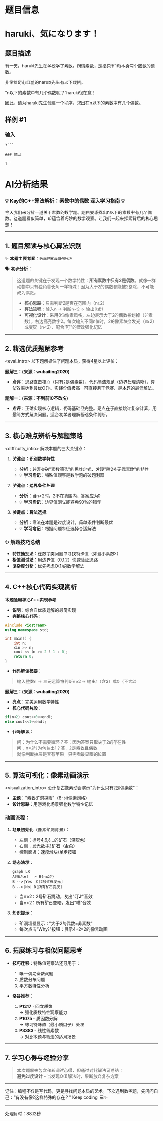 # 题目信息

# haruki、気になります！

## 题目描述

有一天，haruki先生在学校学了素数。所谓素数，是指只有1和本身两个因数的整数。

非常好奇心旺盛的haruki先生有以下疑问。

“n以下的素数中有几个偶数呢？”haruki很在意！

因此，请为haruki先生创建一个程序，求出在n以下的素数中有几个偶数。

## 样例 #1

### 输入

```
3```

### 输出

```
1```

# AI分析结果


### 💡 Kay的C++算法解析：素数中的偶数 深入学习指南 💡

<introduction>
今天我们来分析一道关于素数的数学题。题目要求找出n以下的素数中有几个偶数。这道题看似简单，却蕴含着巧妙的数学观察。让我们一起来探索背后的核心思想！
</introduction>

---

## 1. 题目解读与核心算法识别

✨ **本题主要考察**：`数学观察与特例分析`

🗣️ **初步分析**：
> 这道题的关键在于发现一个数学特性：**所有素数中只有2是偶数**。就像一群动物中只有独角兽长角一样特殊！因为大于2的偶数都能被2整除，不可能成为素数。
> - **核心思路**：只需判断2是否在范围内（n≥2）
> - **算法流程**：输入n → 判断n<2 → 输出0或1
> - **可视化设计**：采用8位像素风格，左边展示大于2的偶数被划掉（非素数），右边高亮数字2。每次输入不同n值时，2的像素块会发光（n≥2）或变灰（n<2），配合"叮"的音效强化记忆

---

## 2. 精选优质题解参考

<eval_intro>
以下题解抓住了问题本质，获得4星以上评价：

**题解三：(来源：wubaiting2020)**
* **点评**：思路直击核心（只有2是偶素数），代码简洁规范（边界处理清晰），算法效率达到最优O(1)。实践价值极高，可直接用于竞赛，是本题的最佳解法。

**题解一：(来源：不到前10不改名)**
* **点评**：正确实现核心逻辑，代码基础但完整。亮点在于直接跳过复杂计算，用最简方式解决问题。适合初学者理解基础条件判断。

---

## 3. 核心难点辨析与解题策略

<difficulty_intro>
解决本题的三大关键点：

1.  **关键点：识别数学特性**
    * **分析**：必须突破"素数筛选"的思维定式，发现"除2外无偶素数"的特性
    * 💡 **学习笔记**：特殊值观察是数学题的破题利器

2.  **关键点：边界条件处理**
    * **分析**：当n<2时，2不在范围内，答案应为0
    * 💡 **学习笔记**：边界值测试能避免90%的错误

3.  **关键点：算法选择**
    * **分析**：筛法在本题是过度设计，简单条件判断最优
    * 💡 **学习笔记**：根据问题特征选择合适解法

### ✨ 解题技巧总结
- **特性捕捉法**：在数字类问题中寻找特殊值（如最小素数2）
- **极值测试法**：用边界值（0,1,2）快速验证思路
- **复杂度分析**：优先考虑O(1)的数学解法

---

## 4. C++核心代码实现赏析

**本题通用核心C++实现参考**
* **说明**：综合自优质题解的最简实现
* **完整核心代码**：
```cpp
#include <iostream>
using namespace std;

int main() {
    int n;
    cin >> n;
    cout << (n >= 2 ? 1 : 0);
    return 0;
}
```
* **代码解读概要**：
> 输入整数n → 三元运算符判断n≥2 → 输出1（含2）或0（不含2）

**题解三：(来源：wubaiting2020)**
* **亮点**：完美运用数学特性
* **核心代码片段**：
```cpp
if(n<2) cout<<0<<endl;
else cout<<1<<endl;
```
* **代码解读**：
> 问：为什么不需要循环？答：因为答案只取决于2的存在性  
> 问：n=2时为何输出1？答：2是素数且偶数  
> 就像判断抽屉是否有苹果，只需看最显眼的位置

---

## 5. 算法可视化：像素动画演示

<visualization_intro>
设计复古像素动画演示"为什么只有2是偶素数"：

* **主题**："素数矿洞探险"（8-bit像素风格）
* **设计思路**：用游戏化场景强化数学特性记忆

### 动画流程：
1. **场景初始化**（像素矿洞背景）：
   - 左侧：标号4,6,8...的矿石（深灰色）
   - 右侧：发光数字2矿石（金色）
   - 控制面板：速度滑块/单步按钮

2. **动态演示**：
   ```mermaid
   graph LR
   A[输入n] --> B{n≥2?}
   B -->|Yes| C[2号矿石发光]
   B -->|No| D[所有矿石变灰]
   ```
   - 当n≥2：2号矿石跳动，发出"叮♪"音效
   - 当n<2：所有矿石变暗，发出"噗"音效

3. **知识提示**：
   - 矿洞墙壁显示："大于2的偶数=非素数"
   - 每次点击"Why?"按钮：展示4÷2=2的像素动画

---

## 6. 拓展练习与相似问题思考

* **技巧迁移**：特殊值观察法还可用于：
  1. 唯一偶完全数问题
  2. 质数分布问题
  3. 平方数特性分析

* **洛谷推荐**：
  1. **P1217** - 回文质数  
     → 强化质数特性观察能力
  2. **P1075** - 质因数分解  
     → 练习特殊值（最小质因子）处理
  3. **P3383** - 线性筛素数  
     → 对比本题与筛法的适用场景

---

## 7. 学习心得与经验分享
> 本次题解未包含作者调试心得，但通过对比解法可总结：  
> **避免过度设计** - 当发现O(1)解法时，果断放弃复杂方案

---

<conclusion>
记住：编程不仅是写代码，更是寻找问题本质的艺术。下次遇到数字题，先问问自己："有没有像2这样特殊的存在？" Keep coding! 💻✨
</conclusion>

---
处理用时：88.12秒